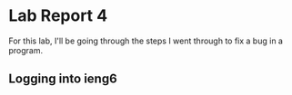 # Lab Report 4
For this lab, I'll be going through the steps I went through to fix a bug in a program.

## Logging into ieng6
